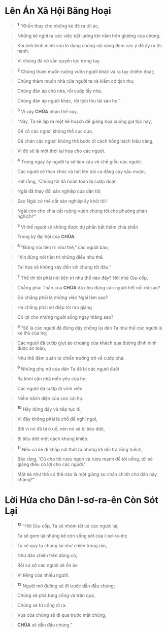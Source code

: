 # Lên Án Xã Hội Băng Hoại

> <sup><b>1</b></sup> “Khốn thay cho những kẻ đẻ ra tội ác,
>


> Những kẻ nghĩ ra các việc bất lương khi nằm trên giường của chúng.
>


> Khi ánh bình minh vừa ló dạng chúng vội vàng đem các ý đồ ấy ra thi hành,
>


> Vì chúng đã có sẵn quyền lực trong tay.
>


> <sup><b>2</b></sup> Chúng tham muốn ruộng vườn người khác và ra tay chiếm đoạt;
>


> Chúng thèm muốn nhà cửa người ta và kiếm cớ tịch thu;
>


> Chúng đàn áp chủ nhà, rồi cướp lấy nhà,
>


> Chúng đàn áp người khác, rồi tịch thu tài sản họ.”
>


> <sup><b>3</b></sup> Vì vậy **CHÚA** phán thế này,
>


> “Này, Ta sẽ lập ra một kế hoạch để giáng họa xuống gia tộc này,
>


> Để cổ các ngươi không thể cục cựa,
>


> Để chân các ngươi không thể bước đi cách hống hách kiêu căng,
>


> Vì đó sẽ là một thời tai họa cho các ngươi.
>


> <sup><b>4</b></sup> Trong ngày ấy người ta sẽ làm câu vè chế giễu các ngươi;
>


> Các ngươi sẽ than khóc và hát lên bài ca đắng cay sầu muộn,
>


> Hát rằng, ‘Chúng tôi đã hoàn toàn bị cướp đoạt;
>


> Ngài đã thay đổi sản nghiệp của dân tôi;
>


> Sao Ngài có thể cất sản nghiệp ấy khỏi tôi!
>


> Ngài còn cho chia cắt ruộng vườn chúng tôi cho phường phản nghịch!’”
>


> <sup><b>5</b></sup> Vì thế ngươi sẽ không được dự phần bắt thăm chia phần
>


> Trong kỳ đại hội của **CHÚA**.
>


> <sup><b>6</b></sup> “Đừng nói tiên tri như thế,” các người bảo,
>


> “Xin đừng nói tiên tri những điều như thế.
>


> Tai họa sẽ không xảy đến với chúng tôi đâu.”
>


> <sup><b>7</b></sup> Thế thì tôi phải nói tiên tri như thế nào đây? Hỡi nhà Gia-cốp,
>


> Chẳng phải Thần của **CHÚA** đã chịu đựng các người hết nổi rồi sao?
>


> Đó chẳng phải là những việc Ngài làm sao?
>


> Há chẳng phải sứ điệp tôi rao giảng
>


> Có lợi cho những người sống ngay thẳng sao?
>


> <sup><b>8</b></sup> “Số là các ngươi đã đứng dậy chống lại dân Ta như thể các ngươi là kẻ thù của họ;
>


> Các ngươi đã cướp giựt áo choàng của khách qua đường đinh ninh được an toàn,
>


> Như thể đám quân từ chiến trường trở về cướp phá.
>


> <sup><b>9</b></sup> Những phụ nữ của dân Ta đã bị các ngươi đuổi
>


> Ra khỏi căn nhà mến yêu của họ;
>


> Các ngươi đã cướp đi vĩnh viễn
>


> Niềm hãnh diện của con cái họ.
>


> <sup><b>10</b></sup> Hãy đứng dậy và tiếp tục đi,
>


> Vì đây không phải là chỗ để nghỉ ngơi,
>


> Bởi vì nó đã bị ô uế, nên nó sẽ bị tiêu diệt,
>


> Bị tiêu diệt một cách khủng khiếp.
>


> <sup><b>11</b></sup> Nếu có kẻ đi khắp nơi thốt ra những lời dối trá rỗng tuếch,
>


> Bảo rằng, ‘Cứ cho tôi rượu ngon và rượu mạnh để tôi uống, tôi sẽ giảng điều có lợi cho các người.’
>


> Một kẻ như thế có thể nào là một giảng sư chân chính cho dân này chăng?”
>


# Lời Hứa cho Dân I-sơ-ra-ên Còn Sót Lại

> <sup><b>12</b></sup> “Hỡi Gia-cốp, Ta sẽ nhóm tất cả các ngươi lại,
>


> Ta sẽ gom lại những kẻ còn sống sót của I-sơ-ra-ên;
>


> Ta sẽ quy tụ chúng lại như chiên trong ràn,
>


> Như đàn chiên trên đồng cỏ;
>


> Rồi xứ sở các ngươi sẽ ồn ào
>


> Vì tiếng của nhiều người.
>


> <sup><b>13</b></sup> Người mở đường sẽ đi trước dẫn đầu chúng;
>


> Chúng sẽ phá tung cổng và tràn qua,
>


> Chúng sẽ từ cổng đi ra.
>


> Vua của chúng sẽ đi qua trước mặt chúng,
>


> **CHÚA** sẽ dẫn đầu chúng.”
>